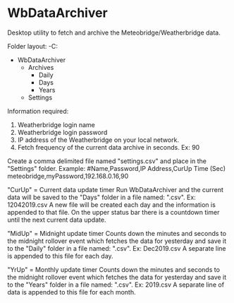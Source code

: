 # WbDataArchiver
Desktop utility to fetch and archive the Meteobridge/Weatherbridge data.

Folder layout:
-C:
 - WbDataArchiver
   - Archives
     - Daily
     - Days
     - Years
   - Settings
      

Information required:
  1. Weatherbridge login name
  2. Weatherbridge login password
  3. IP address of the Weatherbridge on your local network.
  4. Fetch frequency of the current data archive in seconds. Ex: 90
  
Create a comma delimited file named "settings.csv" and place in the "Settings" folder.
Example:
#Name,Password,IP Address,CurUp Time (Sec)
meteobridge,myPassword,192.168.0.16,90

"CurUp" = Current data update timer
Run WbDataArchiver and the current data will be saved to the "Days" folder in a file named: "<MMddyyyy>.csv". Ex: 12042019.csv
A new file will be created each day and the information is appended to that file.
On the upper status bar there is a countdown timer until the next current data update.  

"MidUp" = Midnight update timer
Counts down the minutes and seconds to the midnight rollover event which fetches the data for yesterday and save it to the "Daily" folder in a file named: "<MMMyyyy>.csv". Ex: Dec2019.csv
A separate line is appended to this file for each day.

"YrUp" = Monthly update timer
Counts down the minutes and seconds to the midnight rollover event which fetches the data for yesterday and save it to the "Years" folder in a file named: "<yyyy>.csv". Ex: 2019.csv
A separate line of data is appended to this file for each month.
